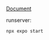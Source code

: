 [Document](https://reactnative.dev/docs/environment-setup?os=windows&guide=quickstart)

runserver:

`npx expo start`